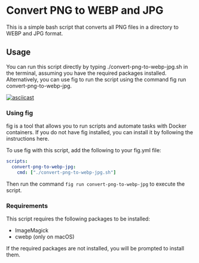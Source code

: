 # Convert PNG to WEBP and JPG

This is a simple bash script that converts all PNG files in a directory to WEBP and JPG format.

## Usage
You can run this script directly by typing ./convert-png-to-webp-jpg.sh in the terminal, assuming you have the required packages installed. Alternatively, you can use fig to run the script using the command fig run convert-png-to-webp-jpg.

[![asciicast](https://asciinema.org/a/TCDTF7OZHfjM5yyS051ZCaXVr.svg)](https://asciinema.org/a/TCDTF7OZHfjM5yyS051ZCaXVr)

### Using fig
fig is a tool that allows you to run scripts and automate tasks with Docker containers. If you do not have fig installed, you can install it by following the instructions here.

To use fig with this script, add the following to your fig.yml file:

```yaml
scripts:
  convert-png-to-webp-jpg:
    cmd: ["./convert-png-to-webp-jpg.sh"]
```

Then run the command `fig run convert-png-to-webp-jpg` to execute the script.

### Requirements
This script requires the following packages to be installed:

- ImageMagick
- cwebp (only on macOS)

If the required packages are not installed, you will be prompted to install them.
